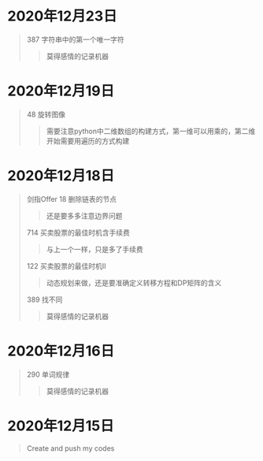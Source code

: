 # 2020年12月23日
> 387 字符串中的第一个唯一字符
>> 莫得感情的记录机器

# 2020年12月19日
> 48 旋转图像
>> 需要注意python中二维数组的构建方式，第一维可以用乘的，第二维开始需要用遍历的方式构建

# 2020年12月18日
> 剑指Offer 18 删除链表的节点
>> 还是要多多注意边界问题
>
> 714 买卖股票的最佳时机含手续费
>> 与上一个一样，只是多了手续费
>
> 122 买卖股票的最佳时机II
>> 动态规划来做，还是要准确定义转移方程和DP矩阵的含义
>
> 389 找不同
>> 莫得感情的记录机器

# 2020年12月16日
> 290 单词规律
>> 莫得感情的记录机器

# 2020年12月15日
> Create and push my codes

